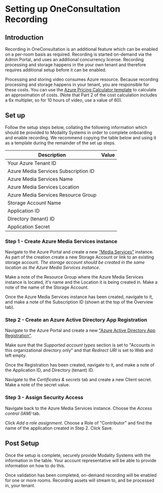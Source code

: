 # Setting up OneConsultation Recording

## Introduction

Recording in OneConsultation is an additional feature which can be enabled on a per-room basis as required. Recording is started on-demand via the Admin Portal, and uses an additional concurrency license. Recording processing and storage happens in the your own tenant and therefore requires additional setup before it can be enabled.

Processing and storing video consumes Azure resource. Because recording processing and storage happens in your tenant, you are responsible for these costs. You can use the [Azure Pricing Calculator template](https://azure.com/e/19775a2a6ec843218a9b6c526ab1dc69) to calculate an approximation of costs. (Note that Part 2 of the cost calculation includes a 6x multipler, so for 10 hours of video, use a value of 60).

## Set up

Follow the setup steps below, collating the following information which should be provided to Modality Systems in order to complete onboarding and enable recording. We recommend copying the table below and using it as a template during the remainder of the set up steps.

| Description | Value |
| ------------- |:-------------:|
| Your Azure Tenant ID | 
| Azure Media Services Subscription ID | 
| Azure Media Services Name | 
| Azure Media Services Location |
| Azure Media Services Resource Group |
| Storage Account Name | 
| Application ID | 
| Directory (tenant) ID |
| Application Secret |


### Step 1 - Create Azure Media Services instance

Navigate to the Azure Portal and create a new ["Media Services"](https://portal.azure.com/#create/Microsoft.MediaService) instance. As part of the creation create a new Storage Account or link to an existing storage account. *The storage account should be created in the same location as the Azure Media Services instance*.

Make a note of the Resource Group where the Azure Media Services instance is located, it's name and the Location it is being created in. Make a note of the name of the Storage Account.

Once the Azure Media Services instance has been created, navigate to it, and make a note of the Subscription ID (shown at the top of the Overview tab).

### Step 2 - Create an Azure Active Directory App Registration

Navigate to the Azure Portal and create a new ["Azure Active Directory App Registration"](https://portal.azure.com/#blade/Microsoft_AAD_IAM/ActiveDirectoryMenuBlade/RegisteredApps).

Make sure that the *Supported account types* section is set to "Accounts in this organizational directory only" and that *Redirect URI* is set to Web and left empty.

Once the Registration has been created, navigate to it, and make a note of the Application ID, and Directory (tenant) ID.

Navigate to the *Certificates & secrets* tab and create a new Client secret. Make a note of the secret value.

### Step 3 - Assign Security Access

Navigate back to the Azure Media Services instance. Choose   the *Access control (IAM)* tab.

Click *Add a role assignment*. Choose a Role of "Contributor" and find the name of the application created in Step 2. Click Save.

## Post Setup

Once the setup is complete, securely provide Modality Systems with the information in the table. Your account representative will be able to provide information on how to do this.

Once validation has been completed, on-demand recording will be enabled for one or more rooms. Recording assets will stream to, and be processed in, your tenant.

